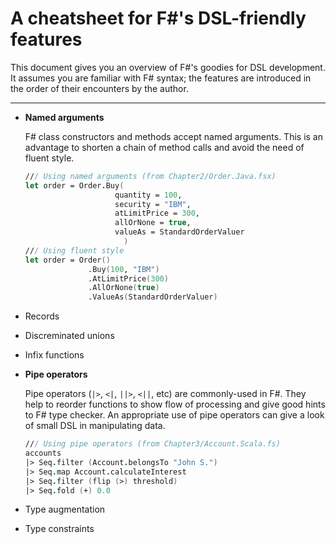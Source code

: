 A cheatsheet for F#'s DSL-friendly features
===

This document gives you an overview of F#'s goodies for DSL development. 
It assumes you are familiar with F# syntax; the features are introduced in the order of their encounters by the author.

---

- **Named arguments**

  F# class constructors and methods accept named arguments. 
  This is an advantage to shorten a chain of method calls and avoid the need of fluent style.

  ```fsharp
  /// Using named arguments (from Chapter2/Order.Java.fsx)
  let order = Order.Buy(
                      quantity = 100, 
                      security = "IBM", 
                      atLimitPrice = 300, 
                      allOrNone = true, 
                      valueAs = StandardOrderValuer
                        )
  /// Using fluent style
  let order = Order()
                .Buy(100, "IBM")
                .AtLimitPrice(300)
                .AllOrNone(true)
                .ValueAs(StandardOrderValuer)
  ```

- Records
- Discreminated unions
- Infix functions
- **Pipe operators**

  Pipe operators (`|>`, `<|`, `||>`, `<||`, etc) are commonly-used in F#. 
  They help to reorder functions to show flow of processing and give good hints to F# type checker. 
  An appropriate use of pipe operators can give a look of small DSL in manipulating data.
  
  ```fsharp
  /// Using pipe operators (from Chapter3/Account.Scala.fs)
  accounts 
  |> Seq.filter (Account.belongsTo "John S.")
  |> Seq.map Account.calculateInterest
  |> Seq.filter (flip (>) threshold)
  |> Seq.fold (+) 0.0
  ```       
- Type augmentation
- Type constraints
